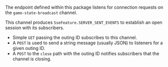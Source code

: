 The endpoint defined within this package listens for connection
requests on the `game-state-broadcast` channel. 

This channel produces `SseFeature.SERVER_SENT_EVENTS` to 
establish an open session with its subscribers.

* Simple `GET` passing the outing ID subscribes to this channel.
* A `POST` is used to send a string message (usually JSON) to
listeners for a given outing ID.
* A `POST` to the `close` path with the outing ID notifies
subscribers that the channel is closing.
